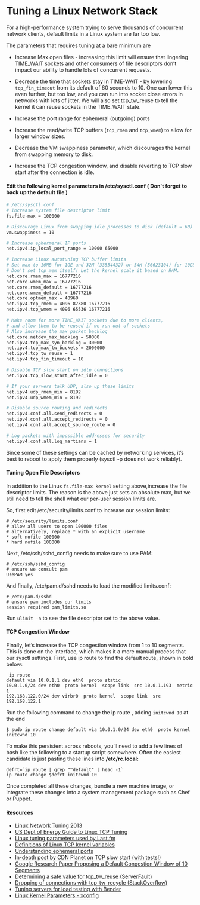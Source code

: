 # Tuning a Linux Network Stack

For a high-performance system trying to serve thousands of concurrent network clients, default limits in a Linux system are far too low.

The parameters that requires tuning at a bare minimum are

- Increase Max open files - increasing this limit will ensure that lingering TIME_WAIT sockets and other consumers of file descriptors don’t impact our ability to handle lots of concurrent requests.

- Decrease the time that sockets stay in TIME-WAIT -  by lowering ```tcp_fin_timeout``` from its default of 60 seconds to 10. One can lower this even further, but too low, and you can run into socket close errors in networks with lots of jitter. We will also set tcp_tw_reuse to tell the kernel it can reuse sockets in the TIME_WAIT state.
 
- Increase the port range for ephemeral (outgoing) ports

- Increase the read/write TCP buffers (```tcp_rmem``` and ```tcp_wmem```) to allow for larger window sizes.

- Decrease the VM swappiness parameter, which discourages the kernel from swapping memory to disk.
 
- Increase the TCP congestion window, and disable reverting to TCP slow start after the connection is idle.

#### Edit the following kernel parameters in /etc/sysctl.conf ( Don't forget to back up the default file )

```bash
# /etc/sysctl.conf
# Increase system file descriptor limit
fs.file-max = 100000

# Discourage Linux from swapping idle processes to disk (default = 60)
vm.swappiness = 10

# Increase ephermeral IP ports
net.ipv4.ip_local_port_range = 10000 65000

# Increase Linux autotuning TCP buffer limits
# Set max to 16MB for 1GE and 32M (33554432) or 54M (56623104) for 10GE
# Don't set tcp_mem itself! Let the kernel scale it based on RAM.
net.core.rmem_max = 16777216
net.core.wmem_max = 16777216
net.core.rmem_default = 16777216
net.core.wmem_default = 16777216
net.core.optmem_max = 40960
net.ipv4.tcp_rmem = 4096 87380 16777216
net.ipv4.tcp_wmem = 4096 65536 16777216

# Make room for more TIME_WAIT sockets due to more clients,
# and allow them to be reused if we run out of sockets
# Also increase the max packet backlog
net.core.netdev_max_backlog = 50000
net.ipv4.tcp_max_syn_backlog = 30000
net.ipv4.tcp_max_tw_buckets = 2000000
net.ipv4.tcp_tw_reuse = 1
net.ipv4.tcp_fin_timeout = 10

# Disable TCP slow start on idle connections
net.ipv4.tcp_slow_start_after_idle = 0

# If your servers talk UDP, also up these limits
net.ipv4.udp_rmem_min = 8192
net.ipv4.udp_wmem_min = 8192

# Disable source routing and redirects
net.ipv4.conf.all.send_redirects = 0
net.ipv4.conf.all.accept_redirects = 0
net.ipv4.conf.all.accept_source_route = 0

# Log packets with impossible addresses for security
net.ipv4.conf.all.log_martians = 1
```
Since some of these settings can be cached by networking services, it’s best to reboot to apply them properly (sysctl -p does not work reliably).

#### Tuning Open File Descriptors
In addition to the Linux ```fs.file-max kernel``` setting above,increase the file descriptor limits. The reason is the above just sets an absolute max, but we still need to tell the shell what our per-user session limits are.

So, first edit /etc/security/limits.conf to increase our session limits:
```
# /etc/security/limits.conf
# allow all users to open 100000 files
# alternatively, replace * with an explicit username
* soft nofile 100000
* hard nofile 100000
```
Next, /etc/ssh/sshd_config needs to make sure to use PAM:
```
# /etc/ssh/sshd_config
# ensure we consult pam
UsePAM yes
```

And finally, /etc/pam.d/sshd needs to load the modified limits.conf:
```
# /etc/pam.d/sshd
# ensure pam includes our limits
session required pam_limits.so
```
Run ```ulimit -n``` to see the file descriptor set to the above value.

#### TCP Congestion Window
Finally, let’s increase the TCP congestion window from 1 to 10 segments. This is done on the interface, which makes it a more manual process that our sysctl settings. First, use ip route to find the default route, shown in bold below:
```
 ip route
default via 10.0.1.1 dev eth0  proto static 
10.0.1.0/24 dev eth0  proto kernel  scope link  src 10.0.1.193  metric 1 
192.168.122.0/24 dev virbr0  proto kernel  scope link  src 192.168.122.1 
```
Run the following command to change the ip route , adding ```initcwnd 10``` at the end
```
$ sudo ip route change default via 10.0.1.0/24 dev eth0  proto kernel initcwnd 10
```
To make this persistent across reboots, you’ll need to add a few lines of bash like the following to a startup script somewhere. Often the easiest candidate is just pasting these lines into <b> /etc/rc.local:</b>
```
defrt=`ip route | grep "^default" | head -1`
ip route change $defrt initcwnd 10
```
Once completed all these changes, bundle a new machine image, or integrate these changes into a system management package such as Chef or Puppet.

#### Resources
- [Linux Network Tuning 2013](http://www.nateware.com/linux-network-tuning-for-2013.html#.VBjahC5dVyE)
- [US Dept of Energy Guide to Linux TCP Tuning](http://fasterdata.es.net/host-tuning/linux/)
- [Linux tuning parameters used by Last.fm](https://russ.garrett.co.uk/2009/01/01/linux-kernel-tuning/)
- [Definitions of Linux TCP kernel variables](https://www.frozentux.net/ipsysctl-tutorial/chunkyhtml/tcpvariables.html)
- [Understanding ephemeral ports](http://www.ncftp.com/ncftpd/doc/misc/ephemeral_ports.html)
- [In-depth post by CDN Planet on TCP slow start (with tests!)](http://www.cdnplanet.com/blog/tune-tcp-initcwnd-for-optimum-performance/)
- [Google Research Paper Proposing a Default Congestion Window of 10 Segments](http://research.google.com/pubs/pub36640.html)
- [Determining a safe value for tcp_tw_reuse (ServerFault)](http://serverfault.com/questions/234534/is-it-dangerous-to-change-the-value-of-proc-sys-net-ipv4-tcp-tw-reuse)
- [Dropping of connections with tcp_tw_recycle (StackOverflow)](http://stackoverflow.com/questions/8893888/dropping-of-connections-with-tcp-tw-recycle)
- [Tuning servers for load testing with Bender](https://github.com/pinterest/jbender)
- [Linux Kernel Parameters - xconfig](https://www.linuxvoice.com/linux-kernel-parameters/)

